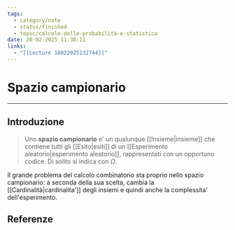 ```yaml
---
tags:
  - category/note
  - status/finished
  - topic/calcolo-delle-probabilità-e-statistica
date: 20-02-2025 11:38:11
links:
  - "[[Lecture 18022025132744]]"
---
```

# Spazio campionario
---
## Introduzione
> Uno **spazio campionario** e' un qualunque [[Insieme|insieme]] che contiene tutti gli [[Esito|esiti]] di un [[Esperimento aleatorio|esperimento aleatorio]], rappresentati con un opportuno codice. Di solito si indica con $\Omega$.

Il grande problema del calcolo combinatorio sta proprio nello spazio campionario: a seconda della sua scelta, cambia la [[Cardinalità|cardinalita']] degli insiemi e quindi anche la complessita' dell'esperimento.

## Referenze